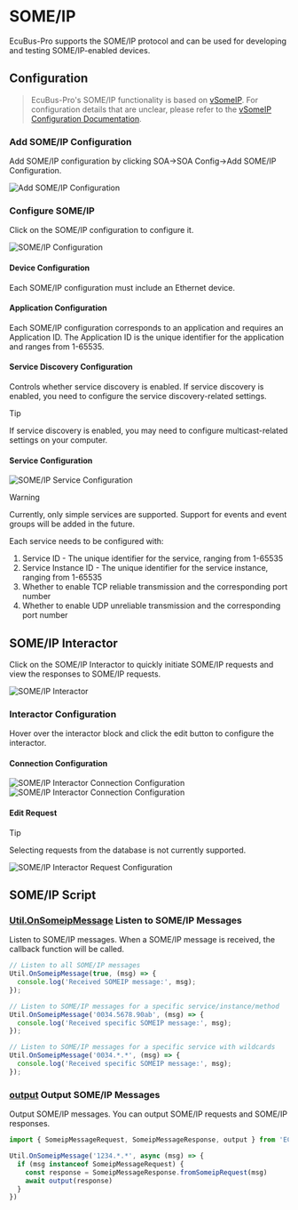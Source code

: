# SOME/IP

EcuBus-Pro supports the SOME/IP protocol and can be used for developing and testing SOME/IP-enabled devices.

## Configuration

> EcuBus-Pro's SOME/IP functionality is based on [vSomeIP](https://github.com/GENIVI/vsomeip). For configuration details that are unclear, please refer to the [vSomeIP Configuration Documentation](https://github.com/COVESA/vsomeip/blob/master/documentation/vsomeipConfiguration.md).

### Add SOME/IP Configuration

Add SOME/IP configuration by clicking SOA->SOA Config->Add SOME/IP Configuration.

![Add SOME/IP Configuration](../../../media/um/someip/add.png)

### Configure SOME/IP

Click on the SOME/IP configuration to configure it.

![SOME/IP Configuration](../../../media/um/someip/config.png)

#### Device Configuration

Each SOME/IP configuration must include an Ethernet device.

#### Application Configuration

Each SOME/IP configuration corresponds to an application and requires an Application ID. The Application ID is the unique identifier for the application and ranges from 1-65535.

#### Service Discovery Configuration

Controls whether service discovery is enabled. If service discovery is enabled, you need to configure the service discovery-related settings.

> [!TIP]
> If service discovery is enabled, you may need to configure multicast-related settings on your computer.

#### Service Configuration

![SOME/IP Service Configuration](../../../media/um/someip/service.png)

> [!WARNING]
> Currently, only simple services are supported. Support for events and event groups will be added in the future.

Each service needs to be configured with:

1. Service ID - The unique identifier for the service, ranging from 1-65535
2. Service Instance ID - The unique identifier for the service instance, ranging from 1-65535
3. Whether to enable TCP reliable transmission and the corresponding port number
4. Whether to enable UDP unreliable transmission and the corresponding port number

## SOME/IP Interactor

Click on the SOME/IP Interactor to quickly initiate SOME/IP requests and view the responses to SOME/IP requests.

![SOME/IP Interactor](../../../media/um/someip/ia.png)

### Interactor Configuration

Hover over the interactor block and click the edit button to configure the interactor.

#### Connection Configuration

![SOME/IP Interactor Connection Configuration](../../../media/um/someip/connect1.png)
![SOME/IP Interactor Connection Configuration](../../../media/um/someip/connect2.png)

#### Edit Request

> [!TIP]
> Selecting requests from the database is not currently supported.

![SOME/IP Interactor Request Configuration](../../../media/um/someip/frame.png)

## SOME/IP Script

### [Util.OnSomeipMessage](https://app.whyengineer.com/scriptApi/classes/UtilClass.html#onsomeipmessage) Listen to SOME/IP Messages

Listen to SOME/IP messages. When a SOME/IP message is received, the callback function will be called.

```typescript
// Listen to all SOME/IP messages
Util.OnSomeipMessage(true, (msg) => {
  console.log('Received SOMEIP message:', msg);
});

// Listen to SOME/IP messages for a specific service/instance/method
Util.OnSomeipMessage('0034.5678.90ab', (msg) => {
  console.log('Received specific SOMEIP message:', msg);
});

// Listen to SOME/IP messages for a specific service with wildcards
Util.OnSomeipMessage('0034.*.*', (msg) => {
  console.log('Received specific SOMEIP message:', msg);
});
```

### [output](https://app.whyengineer.com/scriptApi/functions/output.html) Output SOME/IP Messages

Output SOME/IP messages. You can output SOME/IP requests and SOME/IP responses.

```typescript
import { SomeipMessageRequest, SomeipMessageResponse, output } from 'ECB'

Util.OnSomeipMessage('1234.*.*', async (msg) => {
  if (msg instanceof SomeipMessageRequest) {
    const response = SomeipMessageResponse.fromSomeipRequest(msg)
    await output(response)
  }
})
```
